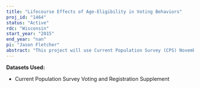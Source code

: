 ```yaml
---
title: "Lifecourse Effects of Age-Eligibility in Voting Behaviors"
proj_id: "1464"
status: "Active"
rdc: "Wisconsin"
start_year: "2015"
end_year: "nan"
pi: "Jason Fletcher"
abstract: "This project will use Current Population Survey (CPS) November Voting and Registration Supplements, covering 1994-2014 biennially, to estimate the impacts of age-eligibility around age 18 on short- and long-term voting behaviors using a regression discontinuity (RD) research design to estimate causal effects. Second, the researchers will examine interactions between age eligibility and other state characteristics that lower/raise the “costs” of voting. This design will allow a fuller account of the factors that distinguish the initiation into voting and the inertia of voting behaviors and whether these patterns differ across cohorts or elections. "
---
```


**Datasets Used:**

  - Current Population Survey Voting and Registration Supplement 

